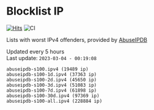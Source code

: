 # Blocklist IP

[![Hits](https://hits.seeyoufarm.com/api/count/incr/badge.svg?url=https%3A%2F%2Fgithub.com%2Fborestad%2Fblocklist-ip%2F&count_bg=%2379C83D&title_bg=%23555555&icon=&icon_color=%23E7E7E7&title=hits&edge_flat=false)](https://hits.seeyoufarm.com)  ![CI](https://img.shields.io/github/workflow/status/borestad/blocklist-ip/CI?style=flat-square)

Lists with worst IPv4 offenders, provided by [AbuseIPDB](https://www.abuseipdb.com/)

<!-- FOOTER-PLACEHOLDER -->
Updated every 5 hours<br>
Last update: `2023-03-04 - 00:19:08`
```
abuseipdb-s100.ipv4 (19489 ip)
abuseipdb-s100-1d.ipv4 (37363 ip)
abuseipdb-s100-2d.ipv4 (45650 ip)
abuseipdb-s100-3d.ipv4 (51083 ip)
abuseipdb-s100-7d.ipv4 (61898 ip)
abuseipdb-s100-30d.ipv4 (97369 ip)
abuseipdb-s100-all.ipv4 (228884 ip)
```
